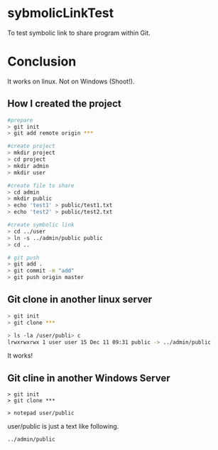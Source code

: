 # sybmolicLinkTest
To test symbolic link to share program within Git.

# Conclusion

It works on linux. Not on Windows (Shoot!).

## How I created the project

```bash
#prepare
> git init
> git add remote origin ***

#create project
> mkdir project
> cd project
> mkdir admin
> mkdir user

#create file to share
> cd admin
> mkdir public
> echo 'test1' > public/test1.txt
> echo 'test2' > public/test2.txt

#create symbolic link
> cd ../user
> ln -s ../admin/public public
> cd ..

# git push
> git add .
> git commit -m "add"
> git push origin master
```

## Git clone in another linux server

```bash
> git init
> git clone ***

> ls -la /user/publi> c
lrwxrwxrwx 1 user user 15 Dec 11 09:31 public -> ../admin/public
```

It works!

## Git cline in another Windows Server

```
> git init
> git clone ***

> notepad user/public
```

user/public is just a text like following.

```txt
../admin/public
```






